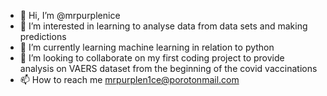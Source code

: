 - 👋 Hi, I’m @mrpurplenice
- 👀 I’m interested in learning to analyse data from data sets and making predictions
- 🌱 I’m currently learning machine learning in relation to python
- 💞️ I’m looking to collaborate on my first coding project to provide analysis on VAERS dataset from the beginning of the covid vaccinations
- 📫 How to reach me mrpurplen1ce@porotonmail.com

<!---
mrpurplenice/mrpurplenice is a ✨ special ✨ repository because its `README.md` (this file) appears on your GitHub profile.
You can click the Preview link to take a look at your changes.
--->
